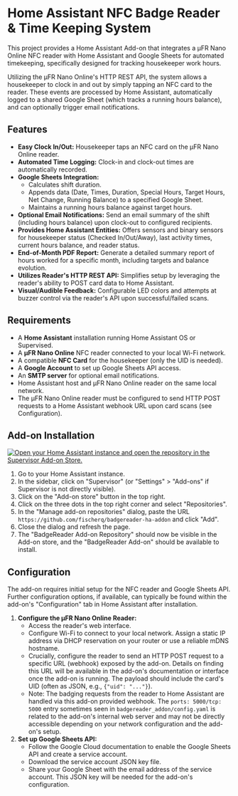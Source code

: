 # Home Assistant NFC Badge Reader & Time Keeping System

This project provides a Home Assistant Add-on that integrates a µFR Nano Online NFC reader with Home Assistant and Google Sheets for automated timekeeping, specifically designed for tracking housekeeper work hours.

Utilizing the µFR Nano Online's HTTP REST API, the system allows a housekeeper to clock in and out by simply tapping an NFC card to the reader. These events are processed by Home Assistant, automatically logged to a shared Google Sheet (which tracks a running hours balance), and can optionally trigger email notifications.

## Features

*   **Easy Clock In/Out:** Housekeeper taps an NFC card on the µFR Nano Online reader.
*   **Automated Time Logging:** Clock-in and clock-out times are automatically recorded.
*   **Google Sheets Integration:**
    *   Calculates shift duration.
    *   Appends data (Date, Times, Duration, Special Hours, Target Hours, Net Change, Running Balance) to a specified Google Sheet.
    *   Maintains a running hours balance against target hours.
*   **Optional Email Notifications:** Send an email summary of the shift (including hours balance) upon clock-out to configured recipients.
*   **Provides Home Assistant Entities:** Offers sensors and binary sensors for housekeeper status (Checked In/Out/Away), last activity times, current hours balance, and reader status.
*   **End-of-Month PDF Report:** Generate a detailed summary report of hours worked for a specific month, including targets and balance evolution.
*   **Utilizes Reader's HTTP REST API:** Simplifies setup by leveraging the reader's ability to POST card data to Home Assistant.
*   **Visual/Audible Feedback:** Configurable LED colors and attempts at buzzer control via the reader's API upon successful/failed scans.

## Requirements

*   A **Home Assistant** installation running Home Assistant OS or Supervised.
*   A **µFR Nano Online** NFC reader connected to your local Wi-Fi network.
*   A compatible **NFC Card** for the housekeeper (only the UID is needed).
*   A **Google Account** to set up Google Sheets API access.
*   An **SMTP server** for optional email notifications.
*   Home Assistant host and µFR Nano Online reader on the same local network.
*   The µFR Nano Online reader must be configured to send HTTP POST requests to a Home Assistant webhook URL upon card scans (see Configuration).

## Add-on Installation

[![Open your Home Assistant instance and open the repository in the Supervisor Add-on Store.](https://my.home-assistant.io/badges/supervisor_add_addon_repository.svg)](https://my.home-assistant.io/redirect/supervisor_add_addon_repository/?repository_url=https%3A%2F%2Fgithub.com%2Ffischerq%2Fbadgereader-ha-addon)

1. Go to your Home Assistant instance.
2. In the sidebar, click on "Supervisor" (or "Settings" > "Add-ons" if Supervisor is not directly visible).
3. Click on the "Add-on store" button in the top right.
4. Click on the three dots in the top right corner and select "Repositories".
5. In the "Manage add-on repositories" dialog, paste the URL `https://github.com/fischerq/badgereader-ha-addon` and click "Add".
6. Close the dialog and refresh the page.
7. The "BadgeReader Add-on Repository" should now be visible in the Add-on store, and the "BadgeReader Add-on" should be available to install.

## Configuration

The add-on requires initial setup for the NFC reader and Google Sheets API. Further configuration options, if available, can typically be found within the add-on's "Configuration" tab in Home Assistant after installation.

1.  **Configure the µFR Nano Online Reader:**
    *   Access the reader's web interface.
    *   Configure Wi-Fi to connect to your local network. Assign a static IP address via DHCP reservation on your router or use a reliable mDNS hostname.
    *   Crucially, configure the reader to send an HTTP POST request to a specific URL (webhook) exposed by the add-on. Details on finding this URL will be available in the add-on's documentation or interface once the add-on is running. The payload should include the card's UID (often as JSON, e.g., `{"uid": "..."}`).
    *   Note: The badging requests from the reader to Home Assistant are handled via this add-on provided webhook. The `ports: 5000/tcp: 5000` entry sometimes seen in `badgereader_addon/config.yaml` is related to the add-on's internal web server and may not be directly accessible depending on your network configuration and the add-on's setup.
2.  **Set up Google Sheets API:**
    *   Follow the Google Cloud documentation to enable the Google Sheets API and create a service account.
    *   Download the service account JSON key file.
    *   Share your Google Sheet with the email address of the service account. This JSON key will be needed for the add-on's configuration.
